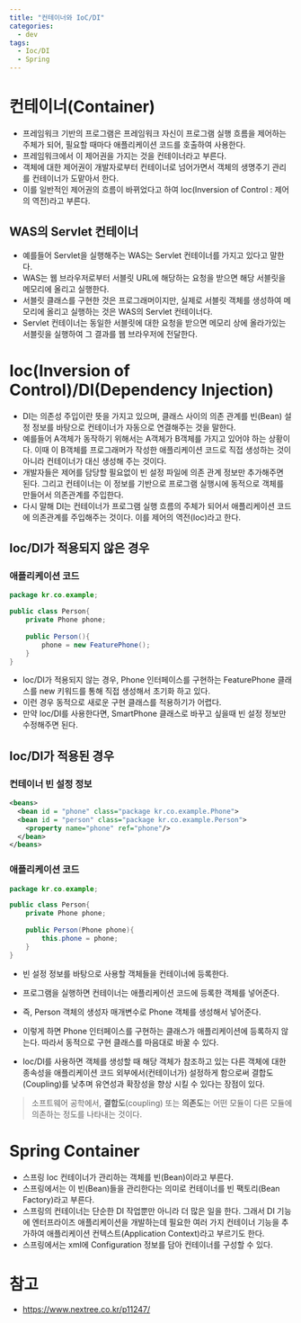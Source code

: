 ```yaml
---
title: "컨테이너와 IoC/DI"
categories:
  - dev
tags:
  - Ioc/DI 
  - Spring
---
```


# 컨테이너(Container)
- 프레임워크 기반의 프로그램은 프레임워크 자신이 프로그램 실행 흐름을 제어하는 주체가 되어, 필요할 때마다 애플리케이션 코드를 호출하여 사용한다.
- 프레임워크에서 이 제어권을 가지는 것을 컨테이너라고 부른다. 
- 객체에 대한 제어권이 개발자로부터 컨테이너로 넘어가면서 객체의 생명주기 관리를 컨테이너가 도맡아서 한다. 
- 이를 일반적인 제어권의 흐름이 바뀌었다고 하여 Ioc(Inversion of Control : 제어의 역전)라고 부른다. 

## WAS의 Servlet 컨테이너
- 예를들어 Servlet을 실행해주는 WAS는 Servlet 컨테이너를 가지고 있다고 말한다.
- WAS는 웹 브라우저로부터 서블릿 URL에 해당하는 요청을 받으면 해당 서블릿을 메모리에 올리고 실행한다.
- 서블릿 클래스를 구현한 것은 프로그래머이지만, 실제로 서블릿 객체를 생성하여 메모리에 올리고 실행하는 것은 WAS의 Servlet 컨테이너다.
- Servlet 컨테이너는 동일한 서블릿에 대한 요청을 받으면 메모리 상에 올라가있는 서블릿을 실행하여 그 결과를 웹 브라우저에 전달한다.

# Ioc(Inversion of Control)/DI(Dependency Injection)
- DI는 의존성 주입이란 뜻을 가지고 있으며, 클래스 사이의 의존 관계를 빈(Bean) 설정 정보를 바탕으로 컨테이너가 자동으로 연결해주는 것을 말한다.
- 예를들어 A객체가 동작하기 위해서는 A객체가 B객체를 가지고 있어야 하는 상황이다. 이때 이 B객체를 프로그래머가 작성한 애플리케이션 코드로 직접 생성하는 것이 아니라 컨테이너가 대신 생성해 주는 것이다.
- 개발자들은 제어를 담당할 필요없이 빈 설정 파일에 의존 관계 정보만 추가해주면 된다. 그리고 컨테이너는 이 정보를 기반으로 프로그램 실행시에 동적으로 객체를 만들어서 의존관계를 주입한다.
- 다시 말해 DI는 컨테이너가 프로그램 실행 흐름의 주체가 되어서 애플리케이션 코드에 의존관계를 주입해주는 것이다. 이를 제어의 역전(Ioc)라고 한다.

## Ioc/DI가 적용되지 않은 경우

### 애플리케이션 코드

```java
package kr.co.example;

public class Person{
	private Phone phone;
	
	public Person(){
		phone = new FeaturePhone();
	}
}
```

- Ioc/DI가 적용되지 않는 경우, Phone 인터페이스를 구현하는 FeaturePhone 클래스를 new 키워드를 통해 직접 생성해서 초기화 하고 있다. 
- 이런 경우 동적으로 새로운 구현 클래스를 적용하기가 어렵다. 
- 만약 Ioc/DI를 사용한다면, SmartPhone 클래스로 바꾸고 싶을때 빈 설정 정보만 수정해주면 된다. 

## Ioc/DI가 적용된 경우

### 컨테이너 빈 설정 정보

```xml
<beans>
  <bean id = "phone" class="package kr.co.example.Phone">
  <bean id = "person" class="package kr.co.example.Person">
  	<property name="phone" ref="phone"/>
  </bean>
</beans>
```

### 애플리케이션 코드

```java
package kr.co.example;

public class Person{
	private Phone phone;
	
	public Person(Phone phone){
		this.phone = phone;
	}
}
```

- 빈 설정 정보를 바탕으로 사용할 객체들을 컨테이너에 등록한다. 
- 프로그램을 실행하면 컨테이너는 애플리케이션 코드에 등록한 객체를 넣어준다.
- 즉, Person 객체의 생성자 매개변수로 Phone 객체를 생성해서 넣어준다.
- 이렇게 하면 Phone 인터페이스를 구현하는 클래스가 애플리케이션에 등록하지 않는다. 따라서 동적으로 구현 클래스를 마음대로 바꿀 수 있다.

- Ioc/DI를 사용하면 객체를 생성할 때 해당 객체가 참조하고 있는 다른 객체에 대한 종속성을 애플리케이션 코드 외부에서(컨테이너가) 설정하게 함으로써 결합도(Coupling)를 낮추며 유연성과 확장성을 향상 시킬 수 있다는 장점이 있다.

>  소프트웨어 공학에서, **결합도**(coupling) 또는 **의존도**는 어떤 모듈이 다른 모듈에 의존하는 정도를 나타내는 것이다.

# Spring Container

- 스프링 Ioc 컨테이너가 관리하는 객체를 빈(Bean)이라고 부른다.
- 스프링에서는 이 빈(Bean)들을 관리한다는 의미로 컨테이너를 빈 팩토리(Bean Factory)라고 부른다.
- 스프링의 컨테이너는 단순한 DI 작업뿐만 아니라 더 많은 일을 한다. 그래서 DI 기능에 엔터프라이즈 애플리케이션을 개발하는데 필요한 여러 가지 컨테이너 기능을 추가하여 애플리케이션 컨텍스트(Application Context)라고 부르기도 한다.
- 스프링에서는 xml에 Configuration 정보를 담아 컨테이너를 구성할 수 있다.

# 참고

- https://www.nextree.co.kr/p11247/